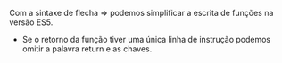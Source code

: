 Com a sintaxe de flecha => podemos simplificar a escrita de funções na versão ES5.

- Se o retorno da função tiver uma única linha de instrução podemos omitir a palavra return e as chaves.
